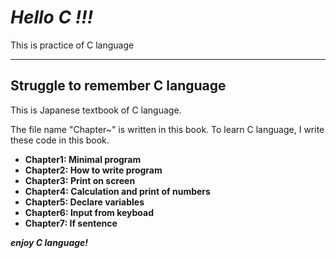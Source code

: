 # ***Hello C !!!***
This is practice of C language

***

## Struggle to remember C language
This is Japanese textbook of C language.

The file name "Chapter~" is written in this book.
To learn C language, I write these code in this book.

+ **Chapter1: Minimal program**
+ **Chapter2: How to write program**
+ **Chapter3: Print on screen**
+ **Chapter4: Calculation and print of numbers**
+ **Chapter5: Declare variables**
+ **Chapter6: Input from keyboad**
+ **Chapter7: If sentence**

***enjoy C language!***
